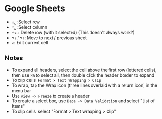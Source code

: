 # Google Sheets

- `⇧␣`: Select row
- `⌃␣`: Select column
- `⌃⌥-`: Delete row (with it selected) (This doesn't always work?)
- `⌥↓` / `⌥↑`: Move to next / previous sheet
- `↩`: Edit current cell

## Notes

- To expand all headers, select the cell above the first row (lettered cells), then use `⌘A` to select all, then double click the header border to expand
- To clip cells, `Format > Text Wrapping > Clip`
- To wrap, tap the Wrap icon (three lines overlaid with a return icon) in the menu bar
- Use `view -> Freeze` to create a header
- To create a select box, use `Data -> Data Validation` and select "List of Items"
- To clip cells, select "Format > Text wrapping > Clip"
